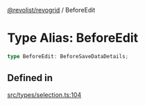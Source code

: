 [@revolist/revogrid](README.md) / BeforeEdit

# Type Alias: BeforeEdit

```ts
type BeforeEdit: BeforeSaveDataDetails;
```

## Defined in

[src/types/selection.ts:104](https://github.com/revolist/revogrid/blob/8213d73a71275549be4832f9fff99c2dcf82fa2e/src/types/selection.ts#L104)
